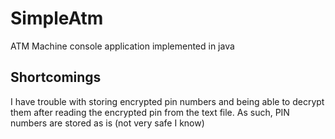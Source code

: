 # SimpleAtm
ATM Machine console application implemented in java

## Shortcomings
I have trouble with storing encrypted pin numbers and being able to decrypt them after reading the encrypted pin from the text file. As such, PIN numbers are stored as is (not very safe I know)
